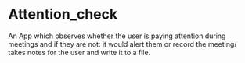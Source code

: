 # Attention_check
An App which observes whether the user is paying attention during meetings and if they are not: it would alert them or record the meeting/ takes notes for the user and write it to a file.
